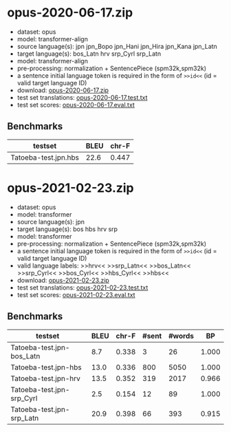 # opus-2020-06-17.zip

* dataset: opus
* model: transformer-align
* source language(s): jpn jpn_Bopo jpn_Hani jpn_Hira jpn_Kana jpn_Latn
* target language(s): bos_Latn hrv srp_Cyrl srp_Latn
* model: transformer-align
* pre-processing: normalization + SentencePiece (spm32k,spm32k)
* a sentence initial language token is required in the form of `>>id<<` (id = valid target language ID)
* download: [opus-2020-06-17.zip](https://object.pouta.csc.fi/Tatoeba-MT-models/jpn-hbs/opus-2020-06-17.zip)
* test set translations: [opus-2020-06-17.test.txt](https://object.pouta.csc.fi/Tatoeba-MT-models/jpn-hbs/opus-2020-06-17.test.txt)
* test set scores: [opus-2020-06-17.eval.txt](https://object.pouta.csc.fi/Tatoeba-MT-models/jpn-hbs/opus-2020-06-17.eval.txt)

## Benchmarks

| testset               | BLEU  | chr-F |
|-----------------------|-------|-------|
| Tatoeba-test.jpn.hbs 	| 22.6 	| 0.447 |






# opus-2021-02-23.zip

* dataset: opus
* model: transformer
* source language(s): jpn
* target language(s): bos hbs hrv srp
* model: transformer
* pre-processing: normalization + SentencePiece (spm32k,spm32k)
* a sentence initial language token is required in the form of `>>id<<` (id = valid target language ID)
* valid language labels: >>hrv<< >>srp_Latn<< >>bos_Latn<< >>srp_Cyrl<< >>bos_Cyrl<< >>hbs_Cyrl<< >>hbs<<
* download: [opus-2021-02-23.zip](https://object.pouta.csc.fi/Tatoeba-MT-models/jpn-hbs/opus-2021-02-23.zip)
* test set translations: [opus-2021-02-23.test.txt](https://object.pouta.csc.fi/Tatoeba-MT-models/jpn-hbs/opus-2021-02-23.test.txt)
* test set scores: [opus-2021-02-23.eval.txt](https://object.pouta.csc.fi/Tatoeba-MT-models/jpn-hbs/opus-2021-02-23.eval.txt)

## Benchmarks

| testset | BLEU  | chr-F | #sent | #words | BP |
|---------|-------|-------|-------|--------|----|
| Tatoeba-test.jpn-bos_Latn 	| 8.7 	| 0.338 	| 3 	| 26 	| 1.000 |
| Tatoeba-test.jpn-hbs 	| 13.0 	| 0.336 	| 800 	| 5050 	| 1.000 |
| Tatoeba-test.jpn-hrv 	| 13.5 	| 0.352 	| 319 	| 2017 	| 0.966 |
| Tatoeba-test.jpn-srp_Cyrl 	| 2.5 	| 0.154 	| 12 	| 89 	| 1.000 |
| Tatoeba-test.jpn-srp_Latn 	| 20.9 	| 0.398 	| 66 	| 393 	| 0.915 |

